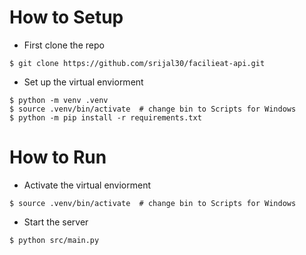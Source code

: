 # How to Setup
- First clone the repo
```
$ git clone https://github.com/srijal30/facilieat-api.git
```
- Set up the virtual enviorment
```
$ python -m venv .venv
$ source .venv/bin/activate  # change bin to Scripts for Windows
$ python -m pip install -r requirements.txt
```
# How to Run
- Activate the virtual enviorment 
```
$ source .venv/bin/activate  # change bin to Scripts for Windows
```
- Start the server
```
$ python src/main.py
```
